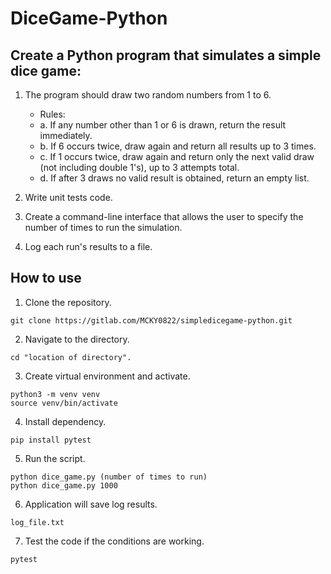 # DiceGame-Python

## Create a Python program that simulates a simple dice game:

1. The program should draw two random numbers from 1 to 6.

   - Rules: 
   - a. If any number other than 1 or 6 is drawn, return the result immediately.
   - b. If 6 occurs twice, draw again and return all results up to 3 times. 
   - c. If 1 occurs twice, draw again and return only the next valid draw (not including double 1's), up to 3 attempts total. 
   - d. If after 3 draws no valid result is obtained, return an empty list.

 2. Write unit tests code.    

 3. Create a command-line interface that allows the user to specify the number of times to run the simulation.

 4. Log each run's results to a file.

 ## How to use

 1. Clone the repository.
 ```
 git clone https://gitlab.com/MCKY0822/simpledicegame-python.git
 ```

 2. Navigate to the directory.
```
cd "location of directory".
```

3. Create virtual environment and activate.
```
python3 -m venv venv
source venv/bin/activate
```

4. Install dependency.
```
pip install pytest
```

5. Run the script.
```
python dice_game.py (number of times to run)
python dice_game.py 1000
```

6. Application will save log results.
```
log_file.txt
```

7. Test the code if the conditions are working.
```
pytest
```
